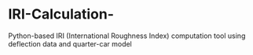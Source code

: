 # IRI-Calculation-
Python-based IRI (International Roughness Index) computation tool using deflection data and quarter-car model
